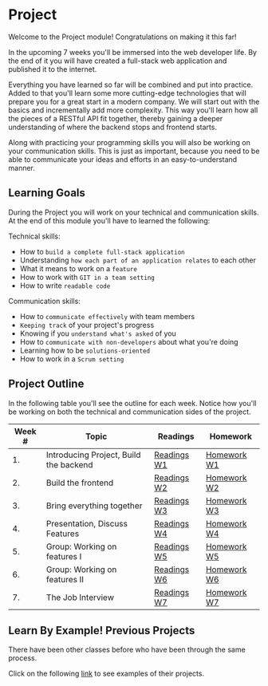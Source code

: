 # Project

Welcome to the Project module! Congratulations on making it this far!

In the upcoming 7 weeks you'll be immersed into the web developer life. By the end of it you will have created a full-stack web application and published it to the internet.

Everything you have learned so far will be combined and put into practice. Added to that you'll learn some more cutting-edge technologies that will prepare you for a great start in a modern company. We will start out with the basics and incrementally add more complexity. This way you'll learn how all the pieces of a RESTful API fit together, thereby gaining a deeper understanding of where the backend stops and frontend starts.

Along with practicing your programming skills you will also be working on your communication skills. This is just as important, because you need to be able to communicate your ideas and efforts in an easy-to-understand manner.

## Learning Goals

During the Project you will work on your technical and communication skills. At the end of this module you'll have to learned the following:

Technical skills:

- How to `build a complete full-stack application`
- Understanding `how each part of an application relates` to each other
- What it means to work on a `feature`
- How to work with `GIT in a team setting`
- How to write `readable code`

Communication skills:

- How to `communicate effectively` with team members
- `Keeping track` of your project's progress
- Knowing if you `understand what's asked` of you
- How to `communicate with non-developers` about what you're doing
- Learning how to be `solutions-oriented`
- How to work in a `Scrum setting`

## Project Outline

In the following table you'll see the outline for each week. Notice how you'll be working on both the technical and communication sides of the project.

| Week # | Topic                                  | Readings                        | Homework                        |
| ------ | -------------------------------------- | ------------------------------- | ------------------------------- |
| 1.     | Introducing Project, Build the backend | [Readings W1](/week1/README.md) | [Homework W1](/week1/MAKEME.md) |
| 2.     | Build the frontend                     | [Readings W2](/week2/README.md) | [Homework W2](/week2/MAKEME.md) |
| 3.     | Bring everything together              | [Readings W3](/week3/README.md) | [Homework W3](/week3/MAKEME.md) |
| 4.     | Presentation, Discuss Features         | [Readings W4](/week4/README.md) | [Homework W4](/week4/MAKEME.md) |
| 5.     | Group: Working on features I           | [Readings W5](/week5/README.md) | [Homework W5](/week5/MAKEME.md) |
| 6.     | Group: Working on features II          | [Readings W6](/week6/README.md) | [Homework W6](/week6/MAKEME.md) |
| 7.     | The Job Interview                      | [Readings W7](/week7/README.md) | [Homework W7](/week7/MAKEME.md) |

## Learn By Example! Previous Projects

There have been other classes before who have been through the same process.

Click on the following [link](/projects) to see examples of their projects.

<!-- ## After Project

Congratulations for finishing the Project module! You may call yourself a **worthy** junior web developer now. You are also now part of the HackYourFuture Alumni Network.

What now? Simple! Just go [here](). -->
